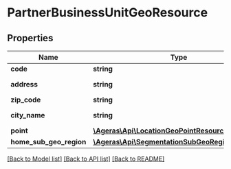 # PartnerBusinessUnitGeoResource

## Properties
Name | Type | Description | Notes
------------ | ------------- | ------------- | -------------
**code** | **string** | Geo code. | [optional] 
**address** | **string** | Street address. | [optional] 
**zip_code** | **string** | Zip Code. | [optional] 
**city_name** | **string** | Name of the city. | [optional] 
**point** | [**\Ageras\Api\LocationGeoPointResource**](LocationGeoPointResource.md) |  | [optional] 
**home_sub_geo_region** | [**\Ageras\Api\SegmentationSubGeoRegionResource**](SegmentationSubGeoRegionResource.md) |  | [optional] 

[[Back to Model list]](../README.md#documentation-for-models) [[Back to API list]](../README.md#documentation-for-api-endpoints) [[Back to README]](../README.md)


